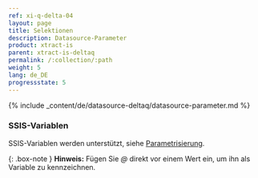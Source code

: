 ```yaml
---
ref: xi-q-delta-04
layout: page
title: Selektionen
description: Datasource-Parameter
product: xtract-is
parent: xtract-is-deltaq
permalink: /:collection/:path
weight: 5
lang: de_DE
progressstate: 5
---
```


{% include _content/de/datasource-deltaq/datasource-parameter.md %}

### SSIS-Variablen

SSIS-Variablen werden unterstützt, siehe [Parametrisierung](./parametrisierung). 

{: .box-note }
**Hinweis:** Fügen Sie *@* direkt vor einem Wert ein, um ihn als Variable zu kennzeichnen.